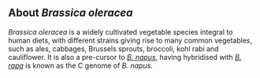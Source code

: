 About *Brassica oleracea*
-------------------------

*Brassica oleracea* is a widely cultivated vegetable species integral to
human diets, with different strains giving rise to many common
vegetables, such as ales, cabbages, Brussels sprouts, broccoli, kohl
rabi and cauliflower. It is also a pre-cursor to [*B.
napus*](http://plants.ensembl.org/Brassica_napus/Info/Annotation/),
having hybridised with *[B.
rapa](http://plants.ensembl.org/Brassica_rapa/Info/Annotation/)* is
known as the C genome of *B. napus.*
